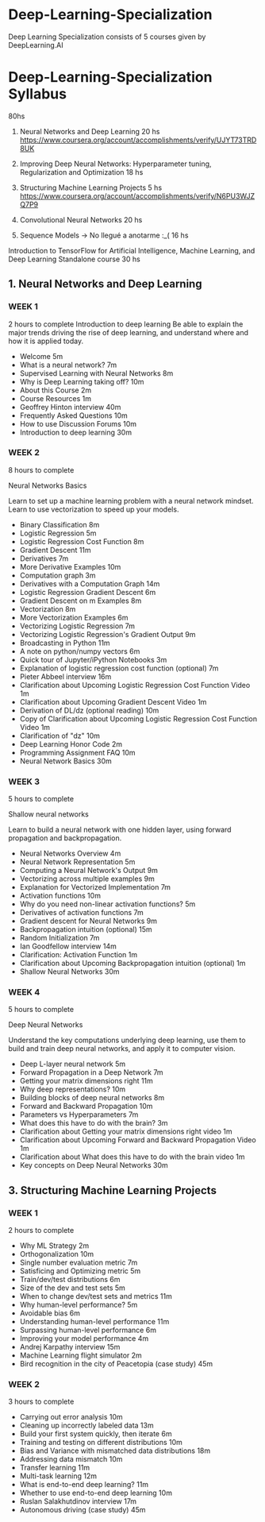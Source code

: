 # Deep-Learning-Specialization
Deep Learning Specialization consists of 5 courses given by DeepLearning.AI

# Deep-Learning-Specialization Syllabus
80hs

1. Neural Networks and Deep Learning
20 hs
https://www.coursera.org/account/accomplishments/verify/UJYT73TRD8UK

2. Improving Deep Neural Networks: Hyperparameter tuning, Regularization and Optimization
18 hs

3. Structuring Machine Learning Projects
5 hs
https://www.coursera.org/account/accomplishments/verify/N6PU3WJZQ7P9

4. Convolutional Neural Networks
20 hs

5. Sequence Models -> No llegué a anotarme :_(
16 hs


Introduction to TensorFlow for Artificial Intelligence, Machine Learning, and Deep Learning
Standalone course
30 hs


## 1. Neural Networks and Deep Learning
### WEEK 1
2 hours to complete
Introduction to deep learning
Be able to explain the major trends driving the rise of deep learning, and understand where and how it is applied today.

- Welcome 5m
- What is a neural network? 7m
- Supervised Learning with Neural Networks 8m
- Why is Deep Learning taking off? 10m
- About this Course 2m
- Course Resources 1m
- Geoffrey Hinton interview 40m
- Frequently Asked Questions 10m
- How to use Discussion Forums 10m
- Introduction to deep learning 30m

### WEEK 2
8 hours to complete

Neural Networks Basics

Learn to set up a machine learning problem with a neural network mindset. Learn to use vectorization to speed up your models.

- Binary Classification 8m
- Logistic Regression 5m
- Logistic Regression Cost Function 8m
- Gradient Descent 11m
- Derivatives 7m
- More Derivative Examples 10m
- Computation graph 3m
- Derivatives with a Computation Graph 14m
- Logistic Regression Gradient Descent 6m
- Gradient Descent on m Examples 8m
- Vectorization 8m
- More Vectorization Examples 6m
- Vectorizing Logistic Regression 7m
- Vectorizing Logistic Regression's Gradient Output 9m
- Broadcasting in Python 11m
- A note on python/numpy vectors 6m
- Quick tour of Jupyter/iPython Notebooks 3m
- Explanation of logistic regression cost function (optional) 7m
- Pieter Abbeel interview 16m
- Clarification about Upcoming Logistic Regression Cost Function Video 1m
- Clarification about Upcoming Gradient Descent Video 1m
- Derivation of DL/dz (optional reading) 10m
- Copy of Clarification about Upcoming Logistic Regression Cost Function Video 1m
- Clarification of "dz" 10m
- Deep Learning Honor Code 2m
- Programming Assignment FAQ 10m
- Neural Network Basics 30m

### WEEK 3
5 hours to complete

Shallow neural networks

Learn to build a neural network with one hidden layer, using forward propagation and backpropagation.

- Neural Networks Overview 4m
- Neural Network Representation 5m
- Computing a Neural Network's Output 9m
- Vectorizing across multiple examples 9m
- Explanation for Vectorized Implementation 7m
- Activation functions 10m
- Why do you need non-linear activation functions? 5m
- Derivatives of activation functions 7m
- Gradient descent for Neural Networks 9m
- Backpropagation intuition (optional) 15m
- Random Initialization 7m
- Ian Goodfellow interview 14m
- Clarification: Activation Function 1m
- Clarification about Upcoming Backpropagation intuition (optional) 1m
- Shallow Neural Networks 30m

### WEEK 4
5 hours to complete

Deep Neural Networks

Understand the key computations underlying deep learning, use them to build and train deep neural networks, and apply it to computer vision.

- Deep L-layer neural network 5m
- Forward Propagation in a Deep Network 7m
- Getting your matrix dimensions right 11m
- Why deep representations? 10m
- Building blocks of deep neural networks 8m
- Forward and Backward Propagation 10m
- Parameters vs Hyperparameters 7m
- What does this have to do with the brain? 3m
- Clarification about Getting your matrix dimensions right video 1m
- Clarification about Upcoming Forward and Backward Propagation Video 1m
- Clarification about What does this have to do with the brain video 1m
- Key concepts on Deep Neural Networks 30m

## 3. Structuring Machine Learning Projects
### WEEK 1
2 hours to complete

- Why ML Strategy 2m
- Orthogonalization 10m
- Single number evaluation metric 7m
- Satisficing and Optimizing metric 5m
- Train/dev/test distributions 6m
- Size of the dev and test sets 5m
- When to change dev/test sets and metrics 11m
- Why human-level performance? 5m
- Avoidable bias 6m
- Understanding human-level performance 11m
- Surpassing human-level performance 6m
- Improving your model performance 4m
- Andrej Karpathy interview 15m
- Machine Learning flight simulator 2m
- Bird recognition in the city of Peacetopia (case study) 45m

### WEEK 2
3 hours to complete

- Carrying out error analysis 10m
- Cleaning up incorrectly labeled data 13m
- Build your first system quickly, then iterate 6m
- Training and testing on different distributions 10m
- Bias and Variance with mismatched data distributions 18m
- Addressing data mismatch 10m
- Transfer learning 11m
- Multi-task learning 12m
- What is end-to-end deep learning? 11m
- Whether to use end-to-end deep learning 10m
- Ruslan Salakhutdinov interview 17m
- Autonomous driving (case study) 45m
